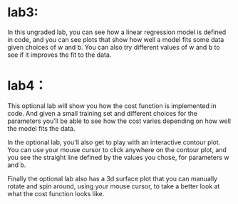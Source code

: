 # lab3:
In this ungraded lab, you can see how a linear regression model is defined in code, and you can see plots that show how well a model fits some data given choices of w and b.  You can also try different values of w and b to see if it improves the fit to the data.


# lab4：
This optional lab will show you how the cost function is implemented in code. And given a small training set and different choices for the parameters you’ll be able to see how the cost varies depending on how well the model fits the data. 

In the optional lab, you'll also get to play with an interactive contour plot.  You can use your mouse cursor to click anywhere on the contour plot, and you see the straight line defined by the values you chose, for parameters w and b.

Finally the optional lab also has a 3d surface plot that you can manually rotate and spin around, using your mouse cursor, to take a better look at what the cost function looks like.